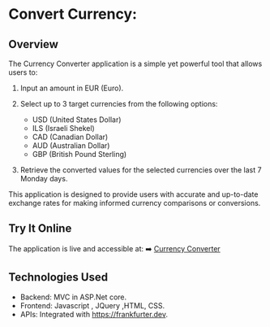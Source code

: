 # Convert Currency:

## Overview

The Currency Converter application is a simple yet powerful tool that allows users to:

1. Input an amount in EUR (Euro).

2. Select up to 3 target currencies from the following options:

    - USD (United States Dollar)
    - ILS (Israeli Shekel)
    - CAD (Canadian Dollar)
    - AUD (Australian Dollar)
    - GBP (British Pound Sterling)
3. Retrieve the converted values for the selected currencies over the last 7 Monday days.

This application is designed to provide users with accurate and up-to-date exchange rates for making informed currency comparisons or conversions.

## Try It Online
The application is live and accessible at:
➡️ [Currency Converter](https://currency.runmydocker-app.com/)
## Technologies Used

- Backend: MVC in ASP.Net core.
- Frontend: Javascript , JQuery ,HTML, CSS.
- APIs: Integrated with https://frankfurter.dev.
